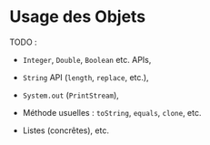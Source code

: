 Usage des Objets
================================================================================

TODO :

  - `Integer`, `Double`, `Boolean` etc. APIs,
  
  - `String` API (`length`, `replace`, etc.),

  - `System.out` (`PrintStream`),

  - Méthode usuelles : `toString`, `equals`, `clone`, etc.

  - Listes (concrêtes), etc.